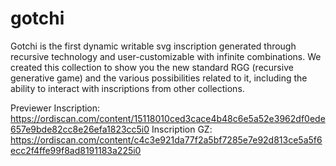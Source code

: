 # gotchi

Gotchi is the first dynamic writable svg inscription generated through recursive technology and user-customizable with infinite combinations.
We created this collection to show you the new standard RGG (recursive generative game) and the various possibilities related to it, including the ability to interact with inscriptions from other collections.

Previewer Inscription: https://ordiscan.com/content/15118010ced3cace4b48c6e5a52e3962df0ede657e9bde82cc8e26efa1823cc5i0
Inscription GZ: https://ordiscan.com/content/c4c3e921da77f2a5bf7285e7e92d813ce5a5f6ecc2f4ffe99f8ad8191183a225i0